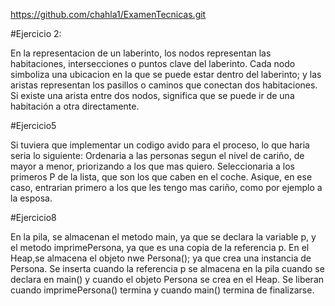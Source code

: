 https://github.com/chahla1/ExamenTecnicas.git

#Ejercicio 2:

En la representacion de un laberinto, los nodos representan las habitaciones, intersecciones o puntos clave del laberinto. Cada nodo simboliza una ubicacion en la que se puede estar dentro del laberinto;
y las aristas representan los pasillos o caminos que conectan dos habitaciones. Si existe una arista entre dos nodos, significa que se puede ir de una habitación a otra directamente.

#Ejercicio5

Si tuviera que implementar un codigo avido para el proceso, lo que haria seria lo siguiente:
Ordenaria a las personas segun el nivel de cariño, de mayor a menor, priorizando a los que mas quiero.
Seleccionaria a los primeros P de la lista, que son los que caben en el coche. Asique, en ese caso, entrarian primero a los que les tengo mas cariño, como por ejemplo a la esposa.

#Ejercicio8

En la pila, se almacenan el metodo main, ya que se declara la variable p, y el metodo imprimePersona, ya que es una copia de la referencia p.
En el Heap,se almacena el objeto nwe Persona(); ya que crea una instancia de Persona.
Se inserta cuando la referencia p se almacena en la pila cuando se declara en main() y cuando el objeto Persona se crea en el Heap.
Se liberan cuando imprimePersona() termina y cuando main() termina de finalizarse.

